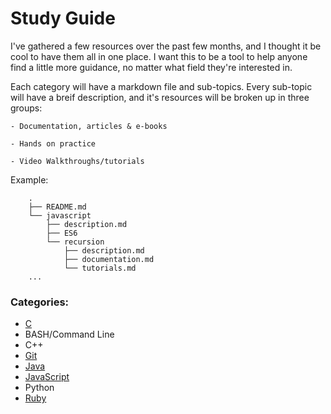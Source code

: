 # Study Guide

I've gathered a few resources over the past few months, and I thought it be cool to have them all in one place.
I want this to be a tool to help anyone find a little more guidance, no matter what field they're interested in.

Each category will have a markdown file and sub-topics. Every sub-topic will have a breif description, and it's resources will be broken up in three groups:

    - Documentation, articles & e-books

    - Hands on practice

    - Video Walkthroughs/tutorials

Example:

```
    .
    ├── README.md
    └── javascript
        ├── description.md
        ├── ES6
        └── recursion
            ├── description.md
            ├── documentation.md
            └── tutorials.md
    ...
```

### Categories:

- [C](./c/description.md)
- BASH/Command Line
- C++
- [Git](./git_vc/description.md)
- [Java](./java/description.md)
- [JavaScript](./javascript/description.md)
- Python
- [Ruby](./ruby/description.md)
